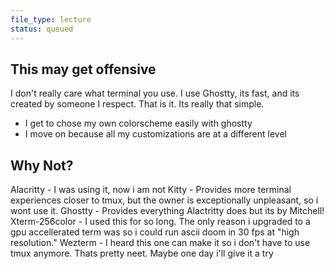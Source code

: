 ```yaml
---
file_type: lecture
status: queued
---
```


## This may get offensive

I don't really care what terminal you use. I use Ghostty, its fast, and its created by someone I respect. That is it. Its really that simple.

- I get to chose my own colorscheme easily with ghostty
- I move on because all my customizations are at a different level

  
  
  
  
  
  
  
  
  
  
  
  
  
  
  
  
  

## Why Not?

Alacritty - I was using it, now i am not Kitty - Provides more terminal experiences closer to tmux, but the owner is exceptionally unpleasant, so i wont use it. Ghostty - Provides everything Alactritty does but its by Mitchell! Xterm-256color - I used this for so long. The only reason i upgraded to a gpu accellerated term was so i could run ascii doom in 30 fps at "high resolution." Wezterm - I heard this one can make it so i don't have to use tmux anymore. Thats pretty neet. Maybe one day i'll give it a try